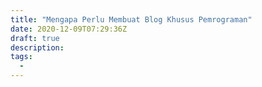 ```yaml
---
title: "Mengapa Perlu Membuat Blog Khusus Pemrograman"
date: 2020-12-09T07:29:36Z
draft: true
description: 
tags:
  - 
---
```


